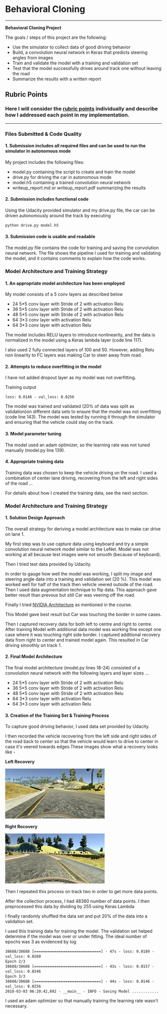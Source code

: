 # **Behavioral Cloning** 


---

**Behavioral Cloning Project**

The goals / steps of this project are the following:
* Use the simulator to collect data of good driving behavior
* Build, a convolution neural network in Keras that predicts steering angles from images
* Train and validate the model with a training and validation set
* Test that the model successfully drives around track one without leaving the road
* Summarize the results with a written report


[//]: # (Image References)

[image1]: ./examples/placeholder.png "Model Visualization"
[image2]: ./examples/placeholder.png "Grayscaling"
[image3]: ./examples/placeholder_small.png "Recovery Image"
[image4]: ./examples/placeholder_small.png "Recovery Image"
[image5]: ./examples/placeholder_small.png "Recovery Image"
[image6]: ./examples/placeholder_small.png "Normal Image"
[image7]: ./examples/placeholder_small.png "Flipped Image"

## Rubric Points
### Here I will consider the [rubric points](https://review.udacity.com/#!/rubrics/432/view) individually and describe how I addressed each point in my implementation.  

---
### Files Submitted & Code Quality

#### 1. Submission includes all required files and can be used to run the simulator in autonomous mode

My project includes the following files:
* model.py containing the script to create and train the model
* drive.py for driving the car in autonomous mode
* model.h5 containing a trained convolution neural network 
* writeup_report.md or writeup_report.pdf summarizing the results

#### 2. Submission includes functional code
Using the Udacity provided simulator and my drive.py file, the car can be driven autonomously around the track by executing 
```sh
python drive.py model.h5
```

#### 3. Submission code is usable and readable

The model.py file contains the code for training and saving the convolution neural network. The file shows the pipeline I used for training and validating the model, and it contains comments to explain how the code works.

### Model Architecture and Training Strategy

#### 1. An appropriate model architecture has been employed


My model consists of a 5 conv layers as described below  

* 24 5*5 conv layer with Stride of 2 with activation Relu
* 36 5*5 conv layer with Stride of 2 with activation Relu
* 48 5*5 conv layer with Stride of 2 with activation Relu
* 64 3*3 conv layer with activation Relu
* 64 3*3 conv layer with activation Relu


The model includes RELU layers to introduce nonlinearity, and the data is normalized in the model using a Keras lambda layer (code line 117).

I also used 2 fully connected layers of 100 and 50. However, adding Relu non linearity to FC layers was making Car to steer away from road.  

#### 2. Attempts to reduce overfitting in the model

I have not added dropout layer as my model was not overfitting. 

Training output
```
loss: 0.0146 - val_loss: 0.0256
```
 

The model was trained and validated (20% of data was split as validation)on different data sets to ensure that the model was not overfitting (code line 143). The model was tested by running it through the simulator and ensuring that the vehicle could stay on the track.

#### 3. Model parameter tuning

The model used an adam optimizer, so the learning rate was not tuned manually (model.py line 139).

#### 4. Appropriate training data

Training data was chosen to keep the vehicle driving on the road. I used a combination of center lane driving, recovering from the left and right sides of the road ... 

For details about how I created the training data, see the next section. 

### Model Architecture and Training Strategy

#### 1. Solution Design Approach

The overall strategy for deriving a model architecture was to make car drive on lane 1.



My first step was to use capture data using keyboard and try a simple convolution neural network model similar to the LeNet. Model was not working at all because test images were not smooth (because of keyboard).

Then I tried test data provided by Udacity.

In order to gauge how well the model was working, I split my image and steering angle data into a training and validation set (20 %). This model was worked well for half of the track then vehicle veered outside of the road.
Then I used data augmentation technique to flip data. This approach gave better result than prevous but still Car was veering off the road.

Finally I tried [NVIDIA Architecture](http://images.nvidia.com/content/tegra/automotive/images/2016/solutions/pdf/end-to-end-dl-using-px.pdf) as mentioned in the course.

This Model gave best result but Car was touching the border in some cases.

Then I captured recovery data for both left to centre and right to centre. After training Model with additional data model was working fine except one case where it was touching right side border.
I captured additional recovery data from right to center and trained model again. This resulted in Car driving smoothly on track 1.  


#### 2. Final Model Architecture

The final model architecture (model.py lines 18-24) consisted of a convolution neural network with the following layers and layer sizes ...

* 24 5*5 conv layer with Stride of 2 with activation Relu
* 36 5*5 conv layer with Stride of 2 with activation Relu
* 48 5*5 conv layer with Stride of 2 with activation Relu
* 64 3*3 conv layer with activation Relu
* 64 3*3 conv layer with activation Relu


#### 3. Creation of the Training Set & Training Process

To capture good driving behavior, I used data set provided by Udacity.


I then recorded the vehicle recovering from the left side and right sides of the road back to center so that the vehicle would learn to drive to center in case it's veered towards edges.These images show what a recovery looks like - 

**Left Recovery**


![Left to Center](./to_center/IMG/center_2018_02_28_22_02_32_511.jpg)

**Right Recovery**


![Right to Cener](./right_to_center/IMG/center_2018_03_02_09_19_36_183.jpg)

Then I repeated this process on track two in order to get more data points.


After the collection process, I had 48360 number of data points. I then preprocessed this data by dividing by 255 using Keras Lambda


I finally randomly shuffled the data set and put 20% of the data into a validation set. 

I used this training data for training the model. The validation set helped determine if the model was over or under fitting. The ideal number of epochs was 3 as evidenced by log  

```
38688/38688 [==============================] - 47s - loss: 0.0189 - val_loss: 0.0260
Epoch 2/3
38688/38688 [==============================] - 43s - loss: 0.0157 - val_loss: 0.0246
Epoch 3/3
38688/38688 [==============================] - 44s - loss: 0.0146 - val_loss: 0.0256
2018-03-03 06:20:42,692 - __main__ - INFO - Saving Model ............
```

I used an adam optimizer so that manually training the learning rate wasn't necessary.
